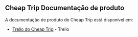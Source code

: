 ## Cheap Trip Documentação de produto

A documentação de produto do Cheap Trip está disponível em:
- [Trello do Cheap Trip](https://trello.com/b/g6sqFN9Q/cheap-trip-pintegrador) - Trello
